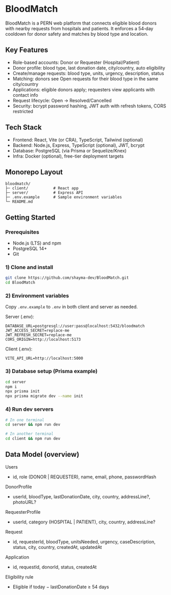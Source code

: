 # BloodMatch

BloodMatch is a PERN web platform that connects eligible blood donors with nearby requests from hospitals and patients. It enforces a 54‑day cooldown for donor safety and matches by blood type and location.

## Key Features
- Role-based accounts: Donor or Requester (Hospital/Patient)
- Donor profile: blood type, last donation date, city/country, auto eligibility
- Create/manage requests: blood type, units, urgency, description, status
- Matching: donors see Open requests for their blood type in the same city/country
- Applications: eligible donors apply; requesters view applicants with contact info
- Request lifecycle: Open → Resolved/Cancelled
- Security: bcrypt password hashing, JWT auth with refresh tokens, CORS restricted

## Tech Stack
- Frontend: React, Vite (or CRA), TypeScript, Tailwind (optional)
- Backend: Node.js, Express, TypeScript (optional), JWT, bcrypt
- Database: PostgreSQL (via Prisma or Sequelize/Knex)
- Infra: Docker (optional), free-tier deployment targets

## Monorepo Layout
```
bloodmatch/
├─ client/           # React app
├─ server/           # Express API
├─ .env.example      # Sample environment variables
└─ README.md
```

## Getting Started

### Prerequisites
- Node.js (LTS) and npm
- PostgreSQL 14+
- Git

### 1) Clone and install
```bash
git clone https://github.com/shayma-dev/BloodMatch.git
cd BloodMatch
```

### 2) Environment variables
Copy `.env.example` to `.env` in both client and server as needed.

Server (.env):
```
DATABASE_URL=postgresql://user:pass@localhost:5432/bloodmatch
JWT_ACCESS_SECRET=replace-me
JWT_REFRESH_SECRET=replace-me
CORS_ORIGIN=http://localhost:5173
```

Client (.env):
```
VITE_API_URL=http://localhost:5000
```

### 3) Database setup (Prisma example)
```bash
cd server
npm i
npx prisma init
npx prisma migrate dev --name init
```

### 4) Run dev servers
```bash
# In one terminal
cd server && npm run dev

# In another terminal
cd client && npm run dev
```


## Data Model (overview)

Users
- id, role (DONOR | REQUESTER), name, email, phone, passwordHash

DonorProfile
- userId, bloodType, lastDonationDate, city, country, addressLine?, photoURL?

RequesterProfile
- userId, category (HOSPITAL | PATIENT), city, country, addressLine?

Request
- id, requesterId, bloodType, unitsNeeded, urgency, caseDescription, status, city, country, createdAt, updatedAt

Application
- id, requestId, donorId, status, createdAt

Eligibility rule
- Eligible if today − lastDonationDate ≥ 54 days

